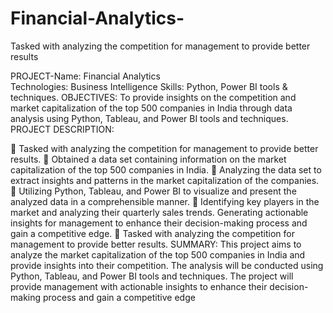 # Financial-Analytics-
Tasked with analyzing the competition for management to provide better results

PROJECT-Name: Financial Analytics                                                                                         
Technologies: Business Intelligence                                                                                                                               Skills: Python, Power BI tools & techniques. 
OBJECTIVES: 
To provide insights on the competition and market capitalization of the top 500 companies in India through data analysis using Python, Tableau, and Power BI tools and techniques.
PROJECT DESCRIPTION:

	Tasked with analyzing the competition for management to provide better results.
	Obtained a data set containing information on the market capitalization of the top 500 companies in India.
	Analyzing the data set to extract insights and patterns in the market capitalization of the companies.
	Utilizing Python, Tableau, and Power BI to visualize and present the analyzed data in a comprehensible manner.
	Identifying key players in the market and analyzing their quarterly sales trends. Generating actionable insights for management to enhance their decision-making process and gain a competitive edge.
	Tasked with analyzing the competition for management to provide better results.
SUMMARY: This project aims to analyze the market capitalization of the top 500 companies in India and provide insights into their competition. The analysis will be conducted using Python, Tableau, and Power BI tools and techniques. The project will provide management with actionable insights to enhance their decision-making process and gain a competitive edge
